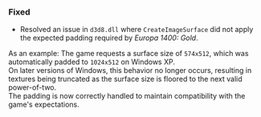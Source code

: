 ### Fixed

- Resolved an issue in `d3d8.dll` where `CreateImageSurface` did not apply the expected padding required by *Europa 1400: Gold*.  
  
As an example: 
The game requests a surface size of `574x512`, which was automatically padded to `1024x512` on Windows XP.  
On later versions of Windows, this behavior no longer occurs, resulting in textures being truncated as the surface size is floored to the next valid power-of-two.  
The padding is now correctly handled to maintain compatibility with the game's expectations.